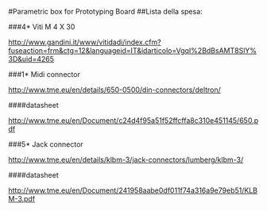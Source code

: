 #Parametric box for Prototyping Board
##Lista della spesa:

###4* Viti M 4 X 30

http://www.gandini.it/www/vitidadi/index.cfm?fuseaction=frm&ctg=12&languageid=IT&idarticolo=VgqI%2BdBsAMT8SlY%3D&uid=4265

###1* Midi connector

http://www.tme.eu/en/details/650-0500/din-connectors/deltron/

####datasheet

http://www.tme.eu/en/Document/c24d4f95a51f52ffcffa8c310e451145/650.pdf

###5* Jack connector

http://www.tme.eu/en/details/klbm-3/jack-connectors/lumberg/klbm-3/

####datasheet

http://www.tme.eu/en/Document/241958aabe0df011f74a316a9e79eb51/KLBM-3.pdf
